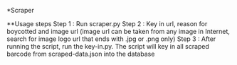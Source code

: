 *Scraper

**Usage steps
Step 1 : Run scraper.py
Step 2 : Key in url, reason for boycotted and image url (image url can be taken from any image in Internet, search for image logo url that ends with .jpg or .png only)
Step 3 : After running the script, run the key-in.py. The script will key in all scraped barcode from scraped-data.json into the database
